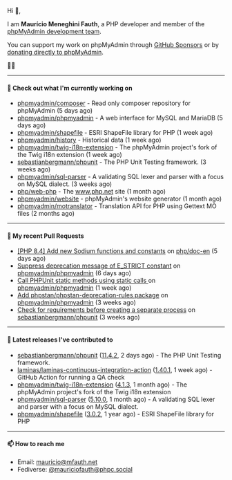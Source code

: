 Hi 👋,

I am **Maurício Meneghini Fauth**, a PHP developer and member of the [phpMyAdmin development team](https://www.phpmyadmin.net/team/?ref=github).

You can support my work on phpMyAdmin through [GitHub Sponsors](https://github.com/sponsors/MauricioFauth)
or by [donating directly to phpMyAdmin](https://www.phpmyadmin.net/donate/?ref=github).

🐘⛵

---

#### 👷 Check out what I'm currently working on

- [phpmyadmin/composer](https://github.com/phpmyadmin/composer) - Read only composer repository for phpMyAdmin (5 days ago)
- [phpmyadmin/phpmyadmin](https://github.com/phpmyadmin/phpmyadmin) - A web interface for MySQL and MariaDB (5 days ago)
- [phpmyadmin/shapefile](https://github.com/phpmyadmin/shapefile) - ESRI ShapeFile library for PHP (1 week ago)
- [phpmyadmin/history](https://github.com/phpmyadmin/history) - Historical data (1 week ago)
- [phpmyadmin/twig-i18n-extension](https://github.com/phpmyadmin/twig-i18n-extension) - The phpMyAdmin project&#39;s fork of the Twig i18n extension (1 week ago)
- [sebastianbergmann/phpunit](https://github.com/sebastianbergmann/phpunit) - The PHP Unit Testing framework. (3 weeks ago)
- [phpmyadmin/sql-parser](https://github.com/phpmyadmin/sql-parser) - A validating SQL lexer and parser with a focus on MySQL dialect. (3 weeks ago)
- [php/web-php](https://github.com/php/web-php) - The www.php.net site (1 month ago)
- [phpmyadmin/website](https://github.com/phpmyadmin/website) - phpMyAdmin&#39;s website generator (1 month ago)
- [phpmyadmin/motranslator](https://github.com/phpmyadmin/motranslator) - Translation API for PHP using Gettext MO files (2 months ago)

---

#### 🔨 My recent Pull Requests

- [[PHP 8.4] Add new Sodium functions and constants](https://github.com/php/doc-en/pull/3878) on [php/doc-en](https://github.com/php/doc-en) (5 days ago)
- [Suppress deprecation message of E_STRICT constant](https://github.com/phpmyadmin/phpmyadmin/pull/19321) on [phpmyadmin/phpmyadmin](https://github.com/phpmyadmin/phpmyadmin) (6 days ago)
- [Call PHPUnit static methods using static calls ](https://github.com/phpmyadmin/phpmyadmin/pull/19317) on [phpmyadmin/phpmyadmin](https://github.com/phpmyadmin/phpmyadmin) (1 week ago)
- [Add phpstan/phpstan-deprecation-rules package](https://github.com/phpmyadmin/phpmyadmin/pull/19310) on [phpmyadmin/phpmyadmin](https://github.com/phpmyadmin/phpmyadmin) (3 weeks ago)
- [Check for requirements before creating a separate process](https://github.com/sebastianbergmann/phpunit/pull/5969) on [sebastianbergmann/phpunit](https://github.com/sebastianbergmann/phpunit) (3 weeks ago)

---

#### 🔭 Latest releases I've contributed to

- [sebastianbergmann/phpunit](https://github.com/sebastianbergmann/phpunit) ([11.4.2](https://github.com/sebastianbergmann/phpunit/releases/tag/11.4.2), 2 days ago) - The PHP Unit Testing framework.
- [laminas/laminas-continuous-integration-action](https://github.com/laminas/laminas-continuous-integration-action) ([1.40.1](https://github.com/laminas/laminas-continuous-integration-action/releases/tag/1.40.1), 1 week ago) - GitHub Action for running a QA check
- [phpmyadmin/twig-i18n-extension](https://github.com/phpmyadmin/twig-i18n-extension) ([4.1.3](https://github.com/phpmyadmin/twig-i18n-extension/releases/tag/4.1.3), 1 month ago) - The phpMyAdmin project&#39;s fork of the Twig i18n extension
- [phpmyadmin/sql-parser](https://github.com/phpmyadmin/sql-parser) ([5.10.0](https://github.com/phpmyadmin/sql-parser/releases/tag/5.10.0), 1 month ago) - A validating SQL lexer and parser with a focus on MySQL dialect.
- [phpmyadmin/shapefile](https://github.com/phpmyadmin/shapefile) ([3.0.2](https://github.com/phpmyadmin/shapefile/releases/tag/3.0.2), 1 year ago) - ESRI ShapeFile library for PHP

---

#### 📫 How to reach me

- Email: [mauricio@mfauth.net](mailto://mauricio@mfauth.net)
- Fediverse: [@mauriciofauth@phpc.social](https://phpc.social/@mauriciofauth)
